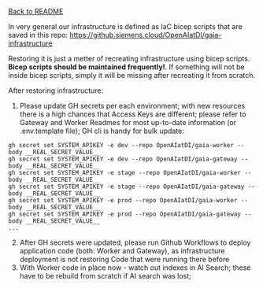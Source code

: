[Back to README](../../README.md)

In very general our infrastructure is defined as IaC bicep scripts that are saved in this repo:
https://github.siemens.cloud/OpenAIatDI/gaia-infrastructure

Restoring it is just a metter of recreating infrastructure using bicep scripts. **Bicep scripts should be maintained frequently!**. If something will not be inside bicep scripts, simply it will be missing after recreating it from scratch.

After restoring infrastructure:

1. Please update GH secrets per each environment; with new resources there is a high chances that Access Keys are different; please refer to Gateway and Worker Readmes for most up-to-date information (or .env.template file); GH cli is handy for bulk update:

```
gh secret set SYSTEM_APIKEY -e dev --repo OpenAIatDI/gaia-worker --body __REAL_SECRET_VALUE__
gh secret set SYSTEM_APIKEY -e dev --repo OpenAIatDI/gaia-gateway --body __REAL_SECRET_VALUE__
gh secret set SYSTEM_APIKEY -e stage --repo OpenAIatDI/gaia-worker --body __REAL_SECRET_VALUE__
gh secret set SYSTEM_APIKEY -e stage --repo OpenAIatDI/gaia-gateway --body __REAL_SECRET_VALUE__
gh secret set SYSTEM_APIKEY -e prod --repo OpenAIatDI/gaia-worker --body __REAL_SECRET_VALUE__
gh secret set SYSTEM_APIKEY -e prod --repo OpenAIatDI/gaia-gateway --body __REAL_SECRET_VALUE__
...
```

2. After GH secrets were updated, please run Github Workflows to deploy application code (both: Worker and Gateway), as infrastructure deployment is not restoring Code that were running there before
3. With Worker code in place now - watch out indexes in AI Search; these have to be rebuild from scratch if AI search was lost;
